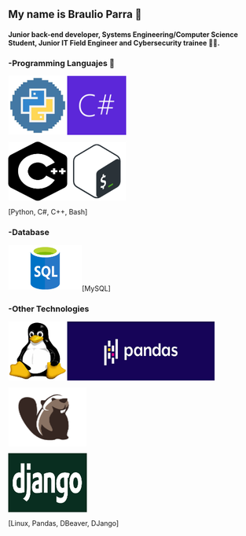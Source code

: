 ## My name is Braulio Parra 👋
#### Junior back-end developer, Systems Engineering/Computer Science Student, Junior IT Field Engineer and Cybersecurity trainee 👨‍💻.


### -Programming Languajes 👾
<p><img src='pythonlog.jpg' width='120' height='120' align='left'> </p>
<p><img src='csharp.jpg' width='120' height='120' align='center'> </p>
<p><img src='cpp.png' width='120' height='120' align='left'> </p>
<p><img src='bash.png' width='120' height='120' align='center'> </p>

<p>   [Python, C#, C++, Bash]</p>





### -Database
<p><img src='sql-logo.png' width='150' height='90' align='left'> <br></p>
<p> <br></p>
<p> <br>   [MySQL] </p>



### -Other Technologies
<p><img src='Linux_logo.jpg' width='120' height='120' align='left'></p>
<p><img src='pandas.jpg' width='300' height='120' align='center'></p>
<p><img src='dbeaver.png' width='160' height='120' align='center'></p>
<p><img src='django.png' width='160' height='120' align='center'></p>
<p>  [Linux, Pandas, DBeaver, DJango]</p>

<!---
BR-111/BR-111 is a ✨ special ✨ repository because its `README.md` (this file) appears on your GitHub profile.
You can click the Preview link to take a look at your changes.
--->
